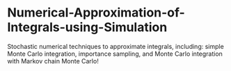 # Numerical-Approximation-of-Integrals-using-Simulation
Stochastic numerical techniques to approximate integrals, including: simple Monte Carlo integration, importance sampling, and Monte Carlo integration with Markov chain Monte Carlo!
